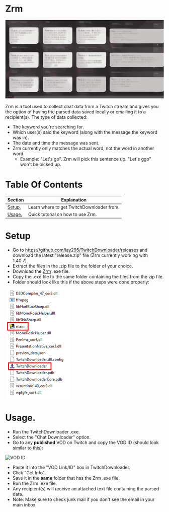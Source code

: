 # Zrm
![image](https://github.com/a-brandon/Zrm/blob/main/images/chat_logs.png)

Zrm is a tool used to collect chat data from a Twitch stream and gives you the option of having the parsed data saved locally or emailing it to a recipient(s). The type of data collected:
- The keyword you're searching for.
- Which user(s) said the keyword (along with the message the keyword was in).
- The date and time the message was sent.
- Zrm currently only matches the actual word, not the word in another word.
  - Example: "Let's go". Zrm will pick this sentence up. "Let's ggo" won't be picked up.

# Table Of Contents
|Section|Explanation|
|---------------------------------------------------------------|---------------------------------------------------------------------|
|[Setup.](#setup)                                               |   Learn where to get TwitchDownloader from.                         |
|[Usage.](#usage)                                               |   Quick tutorial on how to use Zrm.                             |

# Setup
- Go to https://github.com/lay295/TwitchDownloader/releases and download the latest "release.zip" file (Zrm currently working with 1.40.7).
- Extract the files in the .zip file to the folder of your choice.
- Download the [Zrm](https://github.com/a-brandon/Zrm/releases/tag/v1.0.0) .exe file.
- Copy the .exe file to the same folder containing the files from the zip file.
- Folder should look like this if the above steps were done properly:
 
![Folder Preview](https://github.com/a-brandon/Zrm/blob/main/images/folder_preview.png)

# Usage.
- Run the TwitchDownloader .exe.
- Select the "Chat Downloader" option.
- Go to any **published** VOD on Twitch and copy the VOD ID (should look similar to this):

![VOD ID](https://github.com/a-brandon/Zrm/blob/main/pictures/vod_id.png)
- Paste it into the "VOD Link/ID" box in TwitchDownloader.
- Click "Get Info".
- Save it in the **same** folder that has the Zrm .exe file.
- Run the Zrm .exe file.
- Any recipient(s) will receive an attached text file containing the parsed data.
 - Note: Make sure to check junk mail if you don't see the email in your main inbox.
